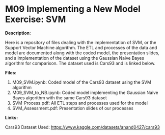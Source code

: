 # M09 Implementing a New Model Exercise: SVM

**Description:**

Here is a repository of files dealing with the implementation of SVM, or the Support Vector Machine algorithm. The ETL and processes of the data and model are documented along with the coded model, the presentation slides, and a implementation of the dataset using the Gaussian Naive Bayes algorithm for comparison. The dataset used is Cars93 and is linked below.

**Files:**
1. M09_SVM.ipynb: Coded model of the Cars93 dataset using the SVM algorithm
2. M09_SVM_to_NB.ipynb: Coded model implementing the Gaussian Naive Bayes algorithm with the same Cars93 dataset
3. SVM-Process.pdf: All ETL steps and processes used for the model
4. SVM_Assessment.pdf: Presentation slides of our processes

**Links:**

Cars93 Dataset Used: https://www.kaggle.com/datasets/anand0427/cars93 
